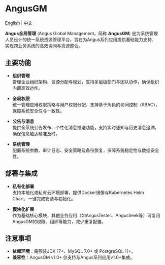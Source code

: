 # AngusGM

[English](README.md) | [中文](README_zh.md)

**Angus全局管理** (Angus Global Management，简称 **AngusGM**) 是为系统管理人员设计的统一系统资源管理平台，旨在为Angus系列应用提供基础能力支持，实现跨业务系统的高效协同与资源整合。

## 主要功能

- **组织管理**  
  管理企业组织架构、资源分配与规划，支持多层级部门与团队协作，确保组织内部高效运作。

- **全局权限**  
  统一管理应用权限策略与用户权限分配，支持基于角色的访问控制（RBAC），保障系统安全性与一致性。

- **公告与消息**  
  提供全系统公告发布、个性化消息推送功能，支持实时通知与历史消息追溯，确保信息触达精准及时。

- **系统管理**  
  配置系统参数、审计日志、安全策略及备份恢复，保障系统稳定性与数据安全性。

## 部署与集成

- **私有化部署**  
  支持本地化或私有云环境部署，提供Docker镜像与Kubernetes Helm Chart，一键完成安装与初始化。

- **模块化扩展**  
  作为基础核心模块，其他业务应用（如AngusTester、AngusSeek等）可复用AngusGM的权限、组织等能力，减少重复配置。

## 注意事项

- **依赖环境**：需预装JDK 17+、MySQL 7.0+ 或 PostgreSQL 11+。
- **兼容性**：AngusGM v1.0+ 仅支持与Angus系列应用v1.0+集成。

